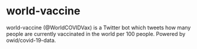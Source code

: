 # world-vaccine
world-vaccine (@WorldCOVIDVax) is a Twitter bot which tweets how many people are currently vaccinated in the world per 100 people. Powered by owid/covid-19-data.
